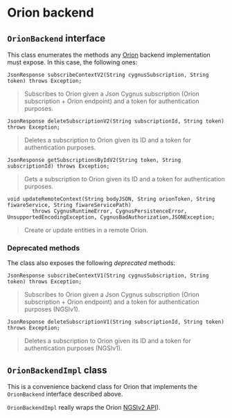 # Orion backend
## `OrionBackend` interface
This class enumerates the methods any [Orion](https://github.com/telefonicaid/fiware-orion) backend implementation must expose. In this case, the following ones:

    JsonResponse subscribeContextV2(String cygnusSubscription, String token) throws Exception;
 
> Subscribes to Orion given a Json Cygnus subscription (Orion subscription + Orion endpoint) and a token for authentication purposes.
   
    JsonResponse deleteSubscriptionV2(String subscriptionId, String token) throws Exception;

> Deletes a subscription to Orion given its ID and a token for authentication purposes.
    
    JsonResponse getSubscriptionsByIdV2(String token, String subscriptionId) throws Exception;

> Gets a subscription to Orion given its ID and a token for authentication purposes.
    
    void updateRemoteContext(String bodyJSON, String orionToken, String fiwareService, String fiwareServicePath)
            throws CygnusRuntimeError, CygnusPersistenceError, UnsupportedEncodingException, CygnusBadAuthorization,JSONException;

> Create or update entities in a remote Orion.

### Deprecated methods

The class also exposes the following *deprecated* methods:

    JsonResponse subscribeContextV1(String cygnusSubscription, String token) throws Exception;

> Subscribes to Orion given a Json Cygnus subscription (Orion subscription + Orion endpoint) and a token for authentication purposes (NGSIv1).

    JsonResponse deleteSubscriptionV1(String subscriptionId, String token) throws Exception;

> Deletes a subscription to Orion given its ID and a token for authentication purposes (NGSIv1).

## `OrionBackendImpl` class
This is a convenience backend class for Orion that implements the `OrionBackend` interface described above.

`OrionBackendImpl` really wraps the Orion [NGSIv2 API](http://telefonicaid.github.io/fiware-orion/api/v2/latest/)).
